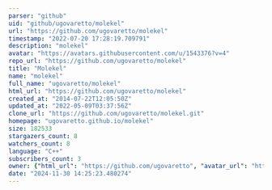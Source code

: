 ```yaml
---
parser: "github"
uid: "github/ugovaretto/molekel"
url: "https://github.com/ugovaretto/molekel"
timestamp: "2022-07-20 17:28:19.709791"
description: "molekel"
avatar: "https://avatars.githubusercontent.com/u/1543376?v=4"
repo_url: "https://github.com/ugovaretto/molekel"
title: "Molekel"
name: "molekel"
full_name: "ugovaretto/molekel"
html_url: "https://github.com/ugovaretto/molekel"
created_at: "2014-07-22T12:05:50Z"
updated_at: "2022-05-09T03:37:56Z"
clone_url: "https://github.com/ugovaretto/molekel.git"
homepage: "ugovaretto.github.io/molekel"
size: 182533
stargazers_count: 8
watchers_count: 8
language: "C++"
subscribers_count: 3
owner: {"html_url": "https://github.com/ugovaretto", "avatar_url": "https://avatars.githubusercontent.com/u/1543376?v=4", "login": "ugovaretto", "type": "User"}
date: "2024-11-30 14:25:23.480274"
---
```

